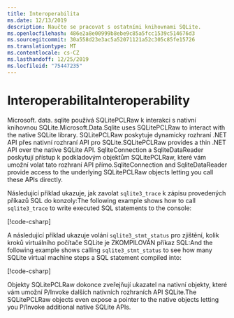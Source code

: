 ```yaml
---
title: Interoperabilita
ms.date: 12/13/2019
description: Naučte se pracovat s ostatními knihovnami SQLite.
ms.openlocfilehash: 486e2a8e00999b8ebe9c85a5fcc1539c514676d3
ms.sourcegitcommit: 30a558d23e3ac5a52071121a52c305c85fe15726
ms.translationtype: MT
ms.contentlocale: cs-CZ
ms.lasthandoff: 12/25/2019
ms.locfileid: "75447235"
---
```

# <a name="interoperability"></a><span data-ttu-id="e3a6d-103">Interoperabilita</span><span class="sxs-lookup"><span data-stu-id="e3a6d-103">Interoperability</span></span>

<span data-ttu-id="e3a6d-104">Microsoft. data. sqlite používá SQLitePCLRaw k interakci s nativní knihovnou SQLite.</span><span class="sxs-lookup"><span data-stu-id="e3a6d-104">Microsoft.Data.Sqlite uses SQLitePCLRaw to interact with the native SQLite library.</span></span> <span data-ttu-id="e3a6d-105">SQLitePCLRaw poskytuje dynamicky rozhraní .NET API přes nativní rozhraní API pro SQLite.</span><span class="sxs-lookup"><span data-stu-id="e3a6d-105">SQLitePCLRaw provides a thin .NET API over the native SQLite API.</span></span> <span data-ttu-id="e3a6d-106">SqliteConnection a SqliteDataReader poskytují přístup k podkladovým objektům SQLitePCLRaw, které vám umožní volat tato rozhraní API přímo.</span><span class="sxs-lookup"><span data-stu-id="e3a6d-106">SqliteConnection and SqliteDataReader provide access to the underlying SQLitePCLRaw objects letting you call these APIs directly.</span></span>

<span data-ttu-id="e3a6d-107">Následující příklad ukazuje, jak zavolat `sqlite3_trace` k zápisu provedených příkazů SQL do konzoly:</span><span class="sxs-lookup"><span data-stu-id="e3a6d-107">The following example shows how to call `sqlite3_trace` to write executed SQL statements to the console:</span></span>

[!code-csharp[](../../../../samples/snippets/standard/data/sqlite/InteropSample/Program.cs?name=snippet_Trace)]

<span data-ttu-id="e3a6d-108">A následující příklad ukazuje volání `sqlite3_stmt_status` pro zjištění, kolik kroků virtuálního počítače SQLite je ZKOMPILOVÁN příkaz SQL:</span><span class="sxs-lookup"><span data-stu-id="e3a6d-108">And the following example shows calling `sqlite3_stmt_status` to see how many SQLite virtual machine steps a SQL statement compiled into:</span></span>

[!code-csharp[](../../../../samples/snippets/standard/data/sqlite/InteropSample/Program.cs?name=snippet_StatementStatus)]

<span data-ttu-id="e3a6d-109">Objekty SQLitePCLRaw dokonce zveřejňují ukazatel na nativní objekty, které vám umožní P/Invoke dalších nativních rozhraních API SQLite.</span><span class="sxs-lookup"><span data-stu-id="e3a6d-109">The SQLitePCLRaw objects even expose a pointer to the native objects letting you P/Invoke additional native SQLite APIs.</span></span>
